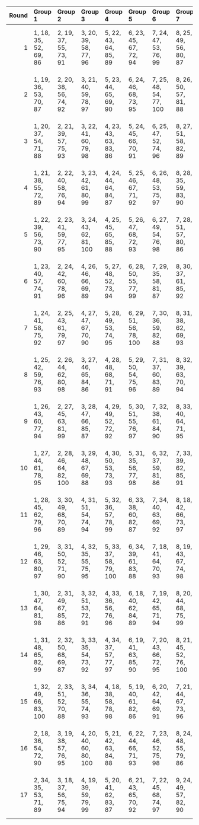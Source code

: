|   Round | Group 1                | Group 2                | Group 3                | Group 4                | Group 5                | Group 6                | Group 7                | Group 8                | Group 9                 | Group 10                | Group 11                | Group 12                | Group 13                | Group 14                | Group 15                | Group 16           | Group 17           |
|--------:|:-----------------------|:-----------------------|:-----------------------|:-----------------------|:-----------------------|:-----------------------|:-----------------------|:-----------------------|:------------------------|:------------------------|:------------------------|:------------------------|:------------------------|:------------------------|:------------------------|:-------------------|:-------------------|
|       1 | 1, 18, 35, 52, 69, 86  | 2, 19, 37, 55, 73, 91  | 3, 20, 39, 58, 77, 96  | 5, 22, 43, 64, 85, 89  | 6, 23, 45, 67, 72, 94  | 7, 24, 47, 53, 76, 99  | 8, 25, 49, 56, 80, 87  | 9, 26, 51, 59, 84, 92  | 10, 27, 36, 62, 71, 97  | 12, 29, 40, 68, 79, 90  | 13, 30, 42, 54, 83, 95  | 14, 31, 44, 57, 70, 100 | 15, 32, 46, 60, 74, 88  | 16, 33, 48, 63, 78, 93  | 17, 34, 50, 66, 82, 98  | 4, 21, 41, 61, 81  | 11, 28, 38, 65, 75 |
|       2 | 1, 19, 36, 53, 70, 87  | 2, 20, 38, 56, 74, 92  | 3, 21, 40, 59, 78, 97  | 5, 23, 44, 65, 69, 90  | 6, 24, 46, 68, 73, 95  | 7, 25, 48, 54, 77, 100 | 8, 26, 50, 57, 81, 88  | 9, 27, 35, 60, 85, 93  | 10, 28, 37, 63, 72, 98  | 11, 29, 39, 66, 76, 86  | 12, 30, 41, 52, 80, 91  | 13, 31, 43, 55, 84, 96  | 15, 33, 47, 61, 75, 89  | 16, 34, 49, 64, 79, 94  | 17, 18, 51, 67, 83, 99  | 4, 22, 42, 62, 82  | 14, 32, 45, 58, 71 |
|       3 | 1, 20, 37, 54, 71, 88  | 2, 21, 39, 57, 75, 93  | 3, 22, 41, 60, 79, 98  | 4, 23, 43, 63, 83, 86  | 5, 24, 45, 66, 70, 91  | 6, 25, 47, 52, 74, 96  | 8, 27, 51, 58, 82, 89  | 9, 28, 36, 61, 69, 94  | 10, 29, 38, 64, 73, 99  | 11, 30, 40, 67, 77, 87  | 12, 31, 42, 53, 81, 92  | 13, 32, 44, 56, 85, 97  | 15, 34, 48, 62, 76, 90  | 16, 18, 50, 65, 80, 95  | 17, 19, 35, 68, 84, 100 | 7, 26, 49, 55, 78  | 14, 33, 46, 59, 72 |
|       4 | 1, 21, 38, 55, 72, 89  | 2, 22, 40, 58, 76, 94  | 3, 23, 42, 61, 80, 99  | 4, 24, 44, 64, 84, 87  | 5, 25, 46, 67, 71, 92  | 6, 26, 48, 53, 75, 97  | 8, 28, 35, 59, 83, 90  | 9, 29, 37, 62, 70, 95  | 10, 30, 39, 65, 74, 100 | 11, 31, 41, 68, 78, 88  | 12, 32, 43, 54, 82, 93  | 13, 33, 45, 57, 69, 98  | 14, 34, 47, 60, 73, 86  | 15, 18, 49, 63, 77, 91  | 16, 19, 51, 66, 81, 96  | 7, 27, 50, 56, 79  | 17, 20, 36, 52, 85 |
|       5 | 1, 22, 39, 56, 73, 90  | 2, 23, 41, 59, 77, 95  | 3, 24, 43, 62, 81, 100 | 4, 25, 45, 65, 85, 88  | 5, 26, 47, 68, 72, 93  | 6, 27, 49, 54, 76, 98  | 7, 28, 51, 57, 80, 86  | 8, 29, 36, 60, 84, 91  | 9, 30, 38, 63, 71, 96   | 11, 32, 42, 52, 79, 89  | 12, 33, 44, 55, 83, 94  | 13, 34, 46, 58, 70, 99  | 14, 18, 48, 61, 74, 87  | 15, 19, 50, 64, 78, 92  | 16, 20, 35, 67, 82, 97  | 10, 31, 40, 66, 75 | 17, 21, 37, 53, 69 |
|       6 | 1, 23, 40, 57, 74, 91  | 2, 24, 42, 60, 78, 96  | 4, 26, 46, 66, 69, 89  | 5, 27, 48, 52, 73, 94  | 6, 28, 50, 55, 77, 99  | 7, 29, 35, 58, 81, 87  | 8, 30, 37, 61, 85, 92  | 9, 31, 39, 64, 72, 97  | 11, 33, 43, 53, 80, 90  | 12, 34, 45, 56, 84, 95  | 13, 18, 47, 59, 71, 100 | 14, 19, 49, 62, 75, 88  | 15, 20, 51, 65, 79, 93  | 16, 21, 36, 68, 83, 98  | 17, 22, 38, 54, 70, 86  | 3, 25, 44, 63, 82  | 10, 32, 41, 67, 76 |
|       7 | 1, 24, 41, 58, 75, 92  | 2, 25, 43, 61, 79, 97  | 4, 27, 47, 67, 70, 90  | 5, 28, 49, 53, 74, 95  | 6, 29, 51, 56, 78, 100 | 7, 30, 36, 59, 82, 88  | 8, 31, 38, 62, 69, 93  | 9, 32, 40, 65, 73, 98  | 10, 33, 42, 68, 77, 86  | 11, 34, 44, 54, 81, 91  | 12, 18, 46, 57, 85, 96  | 14, 20, 50, 63, 76, 89  | 15, 21, 35, 66, 80, 94  | 16, 22, 37, 52, 84, 99  | 17, 23, 39, 55, 71, 87  | 3, 26, 45, 64, 83  | 13, 19, 48, 60, 72 |
|       8 | 1, 25, 42, 59, 76, 93  | 2, 26, 44, 62, 80, 98  | 3, 27, 46, 65, 84, 86  | 4, 28, 48, 68, 71, 91  | 5, 29, 50, 54, 75, 96  | 7, 31, 37, 60, 83, 89  | 8, 32, 39, 63, 70, 94  | 9, 33, 41, 66, 74, 99  | 10, 34, 43, 52, 78, 87  | 11, 18, 45, 55, 82, 92  | 12, 19, 47, 58, 69, 97  | 14, 21, 51, 64, 77, 90  | 15, 22, 36, 67, 81, 95  | 16, 23, 38, 53, 85, 100 | 17, 24, 40, 56, 72, 88  | 6, 30, 35, 57, 79  | 13, 20, 49, 61, 73 |
|       9 | 1, 26, 43, 60, 77, 94  | 2, 27, 45, 63, 81, 99  | 3, 28, 47, 66, 85, 87  | 4, 29, 49, 52, 72, 92  | 5, 30, 51, 55, 76, 97  | 7, 32, 38, 61, 84, 90  | 8, 33, 40, 64, 71, 95  | 9, 34, 42, 67, 75, 100 | 10, 18, 44, 53, 79, 88  | 11, 19, 46, 56, 83, 93  | 12, 20, 48, 59, 70, 98  | 13, 21, 50, 62, 74, 86  | 14, 22, 35, 65, 78, 91  | 15, 23, 37, 68, 82, 96  | 17, 25, 41, 57, 73, 89  | 6, 31, 36, 58, 80  | 16, 24, 39, 54, 69 |
|      10 | 1, 27, 44, 61, 78, 95  | 2, 28, 46, 64, 82, 100 | 3, 29, 48, 67, 69, 88  | 4, 30, 50, 53, 73, 93  | 5, 31, 35, 56, 77, 98  | 6, 32, 37, 59, 81, 86  | 7, 33, 39, 62, 85, 91  | 8, 34, 41, 65, 72, 96  | 10, 19, 45, 54, 80, 89  | 11, 20, 47, 57, 84, 94  | 12, 21, 49, 60, 71, 99  | 13, 22, 51, 63, 75, 87  | 14, 23, 36, 66, 79, 92  | 15, 24, 38, 52, 83, 97  | 17, 26, 42, 58, 74, 90  | 9, 18, 43, 68, 76  | 16, 25, 40, 55, 70 |
|      11 | 1, 28, 45, 62, 79, 96  | 3, 30, 49, 68, 70, 89  | 4, 31, 51, 54, 74, 94  | 5, 32, 36, 57, 78, 99  | 6, 33, 38, 60, 82, 87  | 7, 34, 40, 63, 69, 92  | 8, 18, 42, 66, 73, 97  | 10, 20, 46, 55, 81, 90 | 11, 21, 48, 58, 85, 95  | 12, 22, 50, 61, 72, 100 | 13, 23, 35, 64, 76, 88  | 14, 24, 37, 67, 80, 93  | 15, 25, 39, 53, 84, 98  | 16, 26, 41, 56, 71, 86  | 17, 27, 43, 59, 75, 91  | 2, 29, 47, 65, 83  | 9, 19, 44, 52, 77  |
|      12 | 1, 29, 46, 63, 80, 97  | 3, 31, 50, 52, 71, 90  | 4, 32, 35, 55, 75, 95  | 5, 33, 37, 58, 79, 100 | 6, 34, 39, 61, 83, 88  | 7, 18, 41, 64, 70, 93  | 8, 19, 43, 67, 74, 98  | 9, 20, 45, 53, 78, 86  | 10, 21, 47, 56, 82, 91  | 11, 22, 49, 59, 69, 96  | 13, 24, 36, 65, 77, 89  | 14, 25, 38, 68, 81, 94  | 15, 26, 40, 54, 85, 99  | 16, 27, 42, 57, 72, 87  | 17, 28, 44, 60, 76, 92  | 2, 30, 48, 66, 84  | 12, 23, 51, 62, 73 |
|      13 | 1, 30, 47, 64, 81, 98  | 2, 31, 49, 67, 85, 86  | 3, 32, 51, 53, 72, 91  | 4, 33, 36, 56, 76, 96  | 6, 18, 40, 62, 84, 89  | 7, 19, 42, 65, 71, 94  | 8, 20, 44, 68, 75, 99  | 9, 21, 46, 54, 79, 87  | 10, 22, 48, 57, 83, 92  | 11, 23, 50, 60, 70, 97  | 13, 25, 37, 66, 78, 90  | 14, 26, 39, 52, 82, 95  | 15, 27, 41, 55, 69, 100 | 16, 28, 43, 58, 73, 88  | 17, 29, 45, 61, 77, 93  | 5, 34, 38, 59, 80  | 12, 24, 35, 63, 74 |
|      14 | 1, 31, 48, 65, 82, 99  | 2, 32, 50, 68, 69, 87  | 3, 33, 35, 54, 73, 92  | 4, 34, 37, 57, 77, 97  | 6, 19, 41, 63, 85, 90  | 7, 20, 43, 66, 72, 95  | 8, 21, 45, 52, 76, 100 | 9, 22, 47, 55, 80, 88  | 10, 23, 49, 58, 84, 93  | 11, 24, 51, 61, 71, 98  | 12, 25, 36, 64, 75, 86  | 13, 26, 38, 67, 79, 91  | 14, 27, 40, 53, 83, 96  | 16, 29, 44, 59, 74, 89  | 17, 30, 46, 62, 78, 94  | 5, 18, 39, 60, 81  | 15, 28, 42, 56, 70 |
|      15 | 1, 32, 49, 66, 83, 100 | 2, 33, 51, 52, 70, 88  | 3, 34, 36, 55, 74, 93  | 4, 18, 38, 58, 78, 98  | 5, 19, 40, 61, 82, 86  | 6, 20, 42, 64, 69, 91  | 7, 21, 44, 67, 73, 96  | 9, 23, 48, 56, 81, 89  | 10, 24, 50, 59, 85, 94  | 11, 25, 35, 62, 72, 99  | 12, 26, 37, 65, 76, 87  | 13, 27, 39, 68, 80, 92  | 14, 28, 41, 54, 84, 97  | 16, 30, 45, 60, 75, 90  | 17, 31, 47, 63, 79, 95  | 8, 22, 46, 53, 77  | 15, 29, 43, 57, 71 |
|      16 | 2, 18, 36, 54, 72, 90  | 3, 19, 38, 57, 76, 95  | 4, 20, 40, 60, 80, 100 | 5, 21, 42, 63, 84, 88  | 6, 22, 44, 66, 71, 93  | 7, 23, 46, 52, 75, 98  | 8, 24, 48, 55, 79, 86  | 9, 25, 50, 58, 83, 91  | 10, 26, 35, 61, 70, 96  | 12, 28, 39, 67, 78, 89  | 13, 29, 41, 53, 82, 94  | 14, 30, 43, 56, 69, 99  | 15, 31, 45, 59, 73, 87  | 16, 32, 47, 62, 77, 92  | 17, 33, 49, 65, 81, 97  | 1, 34, 51, 68, 85  | 11, 27, 37, 64, 74 |
|      17 | 2, 34, 35, 53, 71, 89  | 3, 18, 37, 56, 75, 94  | 4, 19, 39, 59, 79, 99  | 5, 20, 41, 62, 83, 87  | 6, 21, 43, 65, 70, 92  | 7, 22, 45, 68, 74, 97  | 9, 24, 49, 57, 82, 90  | 10, 25, 51, 60, 69, 95 | 11, 26, 36, 63, 73, 100 | 12, 27, 38, 66, 77, 88  | 13, 28, 40, 52, 81, 93  | 14, 29, 42, 55, 85, 98  | 15, 30, 44, 58, 72, 86  | 16, 31, 46, 61, 76, 91  | 17, 32, 48, 64, 80, 96  | 1, 33, 50, 67, 84  | 8, 23, 47, 54, 78  |